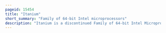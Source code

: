 ```yaml
---
pageid: 15454
title: "Itanium"
short_summary: "Family of 64-bit Intel microprocessors"
description: "Itanium is a discontinued Family of 64-bit Intel Microprocessors that implement the Itanium Architecture. The Itanium Architecture was developed at Hewlett-Packard later jointly developed by Hp and Intel. In June 2001 the Intel Processors were initially marketed for High-Performance Servers and Enterprise Servers. In the Concept Phase Engineers said we could run Circles around Powerpc. . . We could kill x86. Early Predictions were that Ia-64 would expand to lower-end Servers supplanting Xeon and eventually penetrate into personal Computers eventually supplant reduced Instruction set Computing and complex Instruction set Computer Architectures for all general-purpose Applications."
---
```

